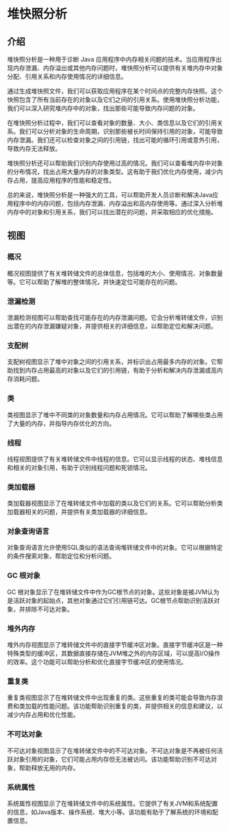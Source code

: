 # 堆快照分析

## 介绍

堆快照分析是一种用于诊断 Java 应用程序中内存相关问题的技术。当应用程序出现内存泄漏、内存溢出或其他内存问题时，堆快照分析可以提供有关堆内存中对象分配、引用关系和内存使用情况的详细信息。

通过生成堆快照文件，我们可以获取应用程序在某个时间点的完整内存快照。这个快照包含了所有当前存在的对象以及它们之间的引用关系。使用堆快照分析功能，我们可以深入研究堆内存中的对象，找出那些可能导致内存问题的对象。

在堆快照分析过程中，我们可以查看对象的数量、大小、类信息以及它们的引用关系。我们可以分析对象的生命周期，识别那些被长时间保持引用的对象，可能导致内存泄漏。我们还可以检查对象之间的引用链，找出可能的循环引用或意外引用，导致内存无法释放。

堆快照分析还可以帮助我们识别内存使用过高的情况。我们可以查看堆内存中对象的分布情况，找出占用大量内存的对象类型。这有助于我们优化内存使用，减少内存占用，提高应用程序的性能和稳定性。

总的来说，堆快照分析是一种强大的工具，可以帮助开发人员诊断和解决Java应用程序中的内存问题，包括内存泄漏、内存溢出和高内存使用等。通过深入分析堆内存中的对象和引用关系，我们可以找出潜在的问题，并采取相应的优化措施。

## 视图

### 概况

概况视图提供了有关堆转储文件的总体信息，包括堆的大小、使用情况、对象数量等。它可以帮助了解堆的整体情况，并快速定位可能存在的问题。

### 泄漏检测

泄漏检测视图可以帮助查找可能存在的内存泄漏问题。它会分析堆转储文件，识别出潜在的内存泄漏嫌疑对象，并提供相关的详细信息，以帮助定位和解决问题。

### 支配树

支配树视图显示了堆中对象之间的引用关系，并标识出占用最多内存的对象。它帮助找到内存占用最高的对象以及它们的引用链，有助于分析和解决内存泄漏或高内存消耗问题。

### 类

类视图显示了堆中不同类的对象数量和内存占用情况。它可以帮助了解哪些类占用了大量的内存，并指导内存优化的方向。

### 线程

线程视图提供了有关堆转储文件中线程的信息。它可以显示线程的状态、堆栈信息和相关的对象引用，有助于识别线程问题和死锁情况。

### 类加载器

类加载器视图显示了在堆转储文件中加载的类以及它们的关系。它可以帮助分析类加载器相关的问题，并提供有关类加载器的详细信息。

### 对象查询语言

对象查询语言允许使用SQL类似的语法查询堆转储文件中的对象。它可以根据特定的条件搜索对象，帮助定位和分析问题。

### GC 根对象

GC 根对象显示了在堆转储文件中作为GC根节点的对象。这些对象是被JVM认为是活跃对象的起始点，其他对象通过它们引用链可达。GC根节点帮助识别活跃对象，并排除不可达对象。

### 堆外内存

堆外内存视图显示了堆转储文件中的直接字节缓冲区对象。直接字节缓冲区是一种特殊类型的缓冲区，其数据直接存储在JVM堆之外的内存区域，可以提高I/O操作的效率。这个功能可以帮助分析和优化直接字节缓冲区的使用情况。

### 重复类

重复类视图显示了在堆转储文件中出现重复的类。这些重复的类可能会导致内存浪费和类加载的性能问题。该功能帮助识别重复的类，并提供相关的信息和建议，以减少内存占用和优化性能。

### 不可达对象

不可达对象视图显示了在堆转储文件中的不可达对象。不可达对象是不再被任何活跃对象引用的对象，它们可能占用内存但无法被访问。该功能帮助识别不可达对象，帮助释放无用的内存。

### 系统属性

系统属性视图显示了在堆转储文件中的系统属性。它提供了有关JVM和系统配置的信息，如Java版本、操作系统、堆大小等。该功能有助于了解系统的环境和配置信息。